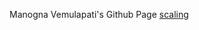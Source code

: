 Manogna Vemulapati's Github Page
[scaling](https://github.com/manognavemulapati/manognavemulapati.github.io/blob/master/HMMScaling.pdf)